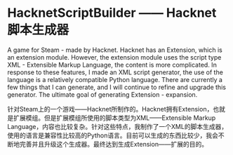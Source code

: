 # HacknetScriptBuilder —— Hacknet脚本生成器
A game for Steam - made by Hacknet. Hacknet has an Extension, which is an extension module. However, the extension module uses the script type XML - Extensible Markup Language, the content is more complicated. In response to these features, I made an XML script generator, the use of the language is a relatively compatible Python language. There are currently a few things that I can generate, and I will continue to refine and upgrade this generator. The ultimate goal of generating Extension - expansion.

针对Steam上的一个游戏——Hacknet所制作的。Hacknet拥有Extension，也就是扩展模组。但是扩展模组所使用的脚本类型为XML——Extensible Markup Language，内容也比较复杂。针对这些特点，我制作了一个XML的脚本生成器，使用的语言是兼容性比较高的Python语言。目前可以生成的东西比较少，我会不断地完善并且升级这个生成器。最终达到生成Extension——扩展的目的。
